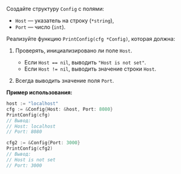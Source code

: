 Создайте структуру `Config` с полями:

- `Host` — указатель на строку (`*string`),
- `Port` — число (`int`).

Реализуйте функцию `PrintConfig(cfg *Config)`, которая должна:

1. Проверять, инициализировано ли поле `Host`.
    - Если `Host == nil`, выводить `"Host is not set"`.
    - Если `Host != nil`, выводить значение строки `Host`.

2. Всегда выводить значение поля `Port`.

**Пример использования:**

```go
host := "localhost"
cfg := &Config{Host: &host, Port: 8080}
PrintConfig(cfg)
// Вывод:
// Host: localhost
// Port: 8080

cfg2 := &Config{Port: 3000}
PrintConfig(cfg2)
// Вывод:
// Host is not set
// Port: 3000
```

